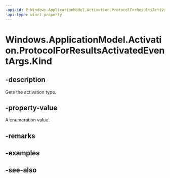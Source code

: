 ```yaml
---
-api-id: P:Windows.ApplicationModel.Activation.ProtocolForResultsActivatedEventArgs.Kind
-api-type: winrt property
---
```


<!-- Property syntax
public Windows.ApplicationModel.Activation.ActivationKind Kind { get; }
-->

# Windows.ApplicationModel.Activation.ProtocolForResultsActivatedEventArgs.Kind

## -description
Gets the activation type.

## -property-value
A  enumeration value.

## -remarks

## -examples

## -see-also
